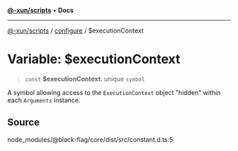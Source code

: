 [**@-xun/scripts**](../../README.md) • **Docs**

***

[@-xun/scripts](../../README.md) / [configure](../README.md) / $executionContext

# Variable: $executionContext

> `const` **$executionContext**: unique `symbol`

A symbol allowing access to the `ExecutionContext` object "hidden" within
each `Arguments` instance.

## Source

node\_modules/@black-flag/core/dist/src/constant.d.ts:5
